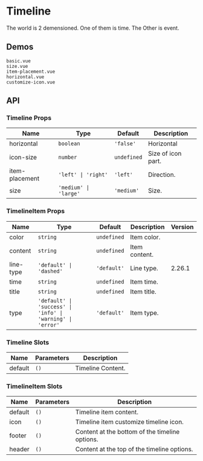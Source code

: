# Timeline

The world is 2 demensioned. One of them is time. The Other is event.

## Demos

```demo
basic.vue
size.vue
item-placement.vue
horizontal.vue
customize-icon.vue
```

## API

### Timeline Props

| Name           | Type                  | Default     | Description        |
| -------------- | --------------------- | ----------- | ------------------ |
| horizontal     | `boolean`             | `'false'`   | Horizontal         |
| icon-size      | `number`              | `undefined` | Size of icon part. |
| item-placement | `'left' \| 'right'`   | `'left'`    | Direction.         |
| size           | `'medium' \| 'large'` | `'medium'`  | Size.              |

### TimelineItem Props

| Name | Type | Default | Description | Version |
| --- | --- | --- | --- | --- |
| color | `string` | `undefined` | Item color. |  |
| content | `string` | `undefined` | Item content. |  |
| line-type | `'default' \| 'dashed'` | `'default'` | Line type. | 2.26.1 |
| time | `string` | `undefined` | Item time. |  |
| title | `string` | `undefined` | Item title. |  |
| type | `'default' \| 'success' \| 'info' \| 'warning' \| 'error'` | `'default'` | Item type. |  |

### Timeline Slots

| Name    | Parameters | Description       |
| ------- | ---------- | ----------------- |
| default | `()`       | Timeline Content. |

### TimelineItem Slots

| Name    | Parameters | Description                                    |
| ------- | ---------- | ---------------------------------------------- |
| default | `()`       | Timeline item content.                         |
| icon    | `()`       | Timeline item customize timeline icon.         |
| footer  | `()`       | Content at the bottom of the timeline options. |
| header  | `()`       | Content at the top of the timeline options.    |
